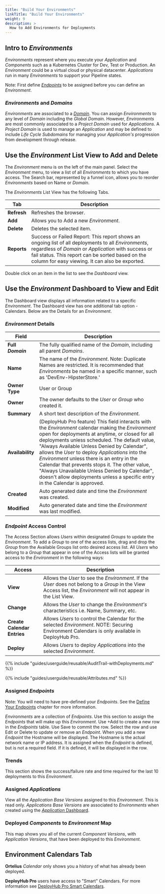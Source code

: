```yaml
---
title: "Build Your Environments"
linkTitle: "Build Your Environments"
weight: 9
description: >
  How to Add Environments for Deployments
---
```

## Intro to _Environments_

_Environments_ represent where you execute your _Application_ and _Components_ such as a Kubernetes Cluster for Dev, Test or Production. An _Environment_ could be a virtual cloud or physical datacenter.  _Applications_ run in many _Environments_ to support your Pipeline states.

Note: First define [_Endpoints_](/guides/userguide/first-steps/2-define-endpoints/) to be assigned before you can define an _Environment_.

### _Environments_ and _Domains_

_Environments_ are associated to a [_Domain_](/guides/userguide/first-steps/2-defining-domains/). You can assign _Environments_ to any level of _Domain_ including the _Global Domain_. However, _Environments_ are most commonly associated to a _Project Domain_ used for _Applications_. A _Project Domain_ is used to manage an _Application_ and may be defined to include _Life Cycle Subdomains_ for managing your _Application's_ progression from development through release.

## Use the _Environment_ List View to Add and Delete

The _Environment_ menu is on the left of the main panel. Select the _Environment_ menu, to view a list of all _Environments_ to which you have access. The Search bar, represented by a funnel icon, allows you to reorder _Environments_ based on Name or _Domain_.

The _Environments_ List View has the following Tabs.

| Tab | Description |
| --- | --- |
|**Refresh** | Refreshes the browser. |
| **Add** | Allows you to Add a new _Environment_. |
| **Delete** | Deletes the selected item. |
| **Reports** | Success or Failed Report:  This report shows an ongoing list of all deployments to all _Environments_, regardless of _Domain_ or _Application_ with success or fail status. This report can be sorted based on the column for easy viewing. It can also be exported. |

Double click on an item in the list to see the _Dashboard_ view.

## Use the _Environment_ Dashboard to View and Edit

The Dashboard view displays all information related to a specific _Environment_. The Dashboard view has one additional tab option - Calendars. Below are the Details for an _Environment_.

### _Environment_ Details

| Field | Description |
| --- | --- |
|**Full _Domain_**| The fully qualified name of the _Domain_, including all parent _Domains_.
| **Name**| The name of the _Environment_. Note: Duplicate Names are restricted. It is recommended that _Environments_ be named in a specific manner, such as 'DevEnv-HipsterStore.'|
|**Owner Type**| User or Group |
| **Owner**| The owner defaults to the _User_ or _Group_ who created it.  |
|**Summary**| A short text description of the _Environment_. |
|**Availability**| (DeployHub Pro feature) This field interacts with the _Environment_ calendar making the _Environment_ open for deployments at anytime, or closed for all deployments unless scheduled. The default value, "Always Available Unless Denied by Calendar", allows the _User_ to deploy _Applications_ into the _Environment_ unless there is an entry in the Calendar that prevents stops it. The other value, "Always Unavailable Unless Denied by Calendar", doesn't allow deployments unless a specific entry in the Calendar is approved. |
| **Created** | Auto generated date and time the _Environment_ was created. |
| **Modified** | Auto generated date and time the _Environment_ was last modified. |

### _Endpoint_ Access Control

The Access Section allows _Users_ within designated _Groups_ to update the _Environment_. To add a _Group_ to one of the access lists, drag and drop the _Group_ from the Available Groups list onto desired access list. All _Users_ who belong to a _Group_ that appear in one of the Access lists will be granted access to the _Environment_ in the following ways:

| Access | Description |
| --- | --- |
| **View** | Allows the _User_ to see the _Environment_. If the _User_ does not belong to a _Group_ in the View Access list, the _Environment_ will not appear in the List View. |
| **Change** | Allows the _User_ to change the _Environment's_ characteristics i.e. Name, Summary, etc. |
| **Create Calendar Entries** | Allows _Users_ to control the Calendar for the selected _Environment_. NOTE: Securing Environment Calendars is only available in DeployHub Pro.|
| **Deploy** | Allows _Users_ to deploy  _Applications_ into the selected _Environment_. |

{{% include "guides/userguide/reusable/AuditTrail-withDeployments.md" %}}

{{% include "guides/userguide/reusable/Attributes.md" %}}

### Assigned _Endpoints_

Note: You will need to have pre-defined your _Endpoints_.  See the [Define Your Endpoints](/guides/userguide/first-steps/2-define-endpoints/) chapter for more information.

_Environments_ are a collection of _Endpoints_. Use this section to assign the _Endpoints_ that will make up this _Environment_. Use +Add to create a new row in the _Endpoints_ table. Use Save to commit the row.  Select the row and use Edit or Delete to update or remove an _Endpoint_. When you add a new _Endpoint_ the  Hostname will be displayed. The Hostname is the actual network name or IP address.  It is assigned when the _Endpoint_ is defined, but is not a required field. If it is defined, it will be displayed in the row.

### Trends

This section shows the success/failure rate and time required for the last 10 deployments to this _Environment_.

### Assigned _Applications_

View all the _Application Base Versions_ assigned to this _Environment_. This is read only.  _Applications Base Versions_ are associated to _Environments_ when created using the [_Application_ Dashboard](/guides/userguide/packaging-applications/2-defining-applications/#viewing-and-editing-with-the-_application_-dashboard).

### Deployed _Components_ to _Environment_ Map

This map shows you all of the current _Component Versions_, with _Application Versions_, that have been deployed to this _Environment_.

## Environment Calendars Tab

**Ortelius** _Calendar_ only shows you a history of what has already been deployed.

**DeployHub Pro** users have access to "Smart" Calendars.  For more information see [DeployHub Pro Smart Calendars](/guides/userguide/profeatures/calendar/).
